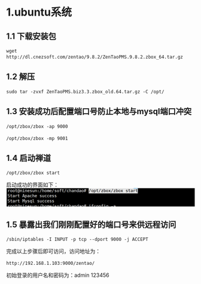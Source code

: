 # 1.ubuntu系统
## 1.1 下载安装包
``` 
wget http://dl.cnezsoft.com/zentao/9.8.2/ZenTaoPMS.9.8.2.zbox_64.tar.gz
```
## 1.2 解压
``` 
sudo tar -zvxf ZenTaoPMS.biz3.3.zbox_old.64.tar.gz -C /opt/
```
## 1.3 安装成功后配置端口号防止本地与mysql端口冲突
```
/opt/zbox/zbox -ap 9000

/opt/zbox/zbox -mp 9001
```
## 1.4 启动禅道
```
/opt/zbox/zbox start
```
启动成功的界面如下：
![](1.png)
## 1.5 暴露出我们刚刚配置好的端口号来供远程访问
```
/sbin/iptables -I INPUT -p tcp --dport 9000 -j ACCEPT
```
完成以上步骤后即可访问，访问地址为：
```
http://192.168.1.103:9000/zentao/
```
初始登录的用户名和密码为：admin  123456


